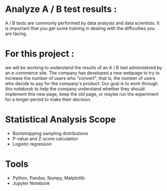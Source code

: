 # Analyze A / B test results :

A / B tests are commonly performed by data analysts and data scientists. It is important that you get some training in dealing with the difficulties you are facing.



# For this project :
we will be working to understand the results of an A / B test administered by an e-commerce site. The company has developed a new webpage to try to increase the number of users who "convert", that is, the number of users who decide to pay for the company's product. Our goal is to work through this notebook to help the company understand whether they should implement this new page, keep the old page, or maybe run the experiment for a longer period to make their decision.

# Statistical Analysis Scope

- Bootstrapping sampling distributions
- P-value and Z-score calculation
- Logistic regression


# Tools

- Python, Pandas, Numpy, Matplotlib
- Jupyter Notebook



